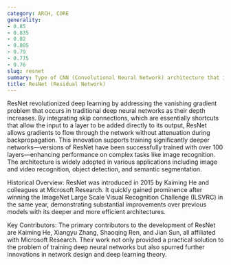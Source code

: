 ```yaml
---
category: ARCH, CORE
generality:
- 0.85
- 0.835
- 0.82
- 0.805
- 0.79
- 0.775
- 0.76
slug: resnet
summary: Type of CNN (Convolutional Neural Network) architecture that introduces residual learning to facilitate the training of much deeper networks by utilizing shortcut connections or skip connections that allow the gradient to bypass some layers.
title: ResNet (Residual Network)
---
```


ResNet revolutionized deep learning by addressing the vanishing gradient problem that occurs in traditional deep neural networks as their depth increases. By integrating skip connections, which are essentially shortcuts that allow the input to a layer to be added directly to its output, ResNet allows gradients to flow through the network without attenuation during backpropagation. This innovation supports training significantly deeper networks—versions of ResNet have been successfully trained with over 100 layers—enhancing performance on complex tasks like image recognition. The architecture is widely adopted in various applications including image and video recognition, object detection, and semantic segmentation.

Historical Overview: ResNet was introduced in 2015 by Kaiming He and colleagues at Microsoft Research. It quickly gained prominence after winning the ImageNet Large Scale Visual Recognition Challenge (ILSVRC) in the same year, demonstrating substantial improvements over previous models with its deeper and more efficient architectures.

Key Contributors: The primary contributors to the development of ResNet are Kaiming He, Xiangyu Zhang, Shaoqing Ren, and Jian Sun, all affiliated with Microsoft Research. Their work not only provided a practical solution to the problem of training deep neural networks but also spurred further innovations in network design and deep learning theory.